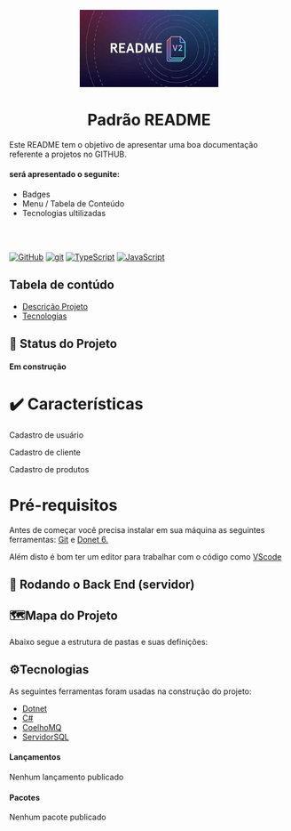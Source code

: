 <p width="100%" align="center">
    <img src="./imagem/logo.jpg" width="250px">
</P>

<h1 id="descricao" align="center">Padrão README</h1>

Este README tem o objetivo de apresentar uma boa documentação referente a projetos no GITHUB.

#### será apresentado o segunite:

- Badges
- Menu / Tabela de Conteúdo
- Tecnologias ultilizadas
<br>
<br>

[![GitHub](https://img.shields.io/badge/--181717?logo=github&logoColor=ffffff)](https://github.com/)
[![git](https://img.shields.io/badge/--F05032?logo=git&logoColor=ffffff)](http://git-scm.com/)
[![TypeScript](https://img.shields.io/badge/--3178C6?logo=typescript&logoColor=ffffff)](https://www.typescriptlang.org/)
[![JavaScript](https://img.shields.io/badge/--F7DF1E?logo=javascript&logoColor=000)](https://www.javascript.com/)

## Tabela de contúdo


<ul>
    <li> <a href="#descricao">Descrição Projeto</a></li>
    <li> <a href="">Tecnologias</a></li>
</ul>

<!-- ou -->
<!-- <ul>
     <a href="#descricao">Descrição Projeto</a>
   <a href="">Tecnologias</a>
</ul> -->

## :rocket: Status do Projeto
<h4> Em construção</h4>

# ✔️ Características
Cadastro de usuário

Cadastro de cliente

Cadastro de produtos

# Pré-requisitos

Antes de começar você precisa instalar em sua máquina as seguintes ferramentas: <a href="https://git-scm.com/">Git</a> e <a href="https://dotnet.microsoft.com/pt-br/download/dotnet/6.0">Donet 6.</a>

Além disto é bom ter um editor para trabalhar com o código como <a href="https://code.visualstudio.com/">VScode </a>

## 🔨 Rodando o Back End (servidor)

## 🗺️Mapa do Projeto

Abaixo segue a estrutura de pastas e suas definições:

## ⚙Tecnologias

As seguintes ferramentas foram usadas na construção do projeto:


- <a href="https://dotnet.microsoft.com/pt-br/download/dotnet/6.0"> Dotnet</a>
- <a href="https://dotnet.microsoft.com/pt-br/download/dotnet/6.0"> C#</a>
- <a href="https://www.rabbitmq.com/"> CoelhoMQ</a>
- <a href="https://www.microsoft.com/pt-br/sql-server/sql-server-downloads">ServidorSQL</a>

#### Lançamentos
Nenhum lançamento publicado

#### Pacotes
Nenhum pacote publicado


